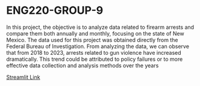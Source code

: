 # ENG220-GROUP-9

In this project, the objective is to analyze data related to firearm arrests and compare them both annually and monthly, focusing on the state of New Mexico. The data used for this project was obtained directly from the Federal Bureau of Investigation. From analyzing the data, we can observe that from 2018 to 2023, arrests related to gun violence have increased dramatically. This trend could be attributed to policy failures or to more effective data collection and analysis methods over the years


[Streamlit Link](https://fianldatapy-7rvdxewpfk8dpm9oftpxuf.streamlit.app)
